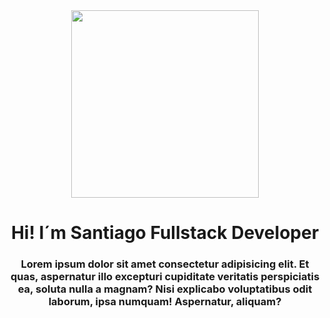 <div id="header" align="center">
  <img
    src="https://media.tenor.com/-buzIaq-QeoAAAAC/code-coding.gif"
    width="300"
  />
  <h1>Hi! I´m Santiago Fullstack Developer</h1>
  <h3>
    Lorem ipsum dolor sit amet consectetur adipisicing elit. Et quas, aspernatur
    illo excepturi cupiditate veritatis perspiciatis ea, soluta nulla a magnam?
    Nisi explicabo voluptatibus odit laborum, ipsa numquam! Aspernatur, aliquam?
  </h3>
</div>


